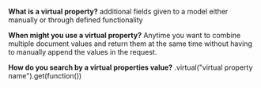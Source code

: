 
<b>What is a virtual property?</b>
additional fields given to a model either manually or through defined functionality

<b>When might you use a virtual property?</b>
Anytime you want to combine multiple document values and return them at the same time without having to manually append the values in the request.

<b>How do you search by a virtual properties value?</b>
.virtual("virtual property name").get(function())

